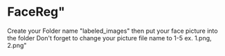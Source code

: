 # FaceReg" 
Create your Folder name "labeled_images" then put your face picture into the folder Don't forget to change your picture file name to 1-5 ex. 1.png, 2.png"